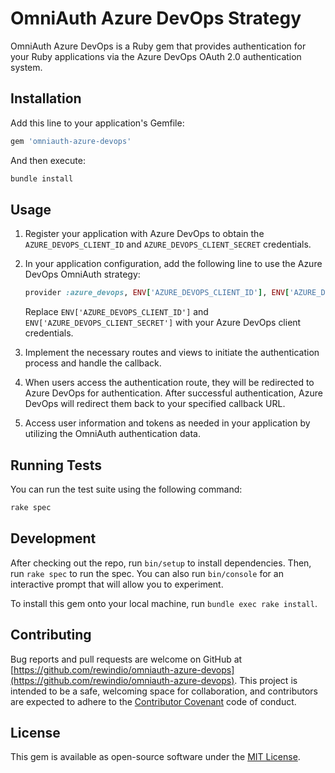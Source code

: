 # OmniAuth Azure DevOps Strategy

OmniAuth Azure DevOps is a Ruby gem that provides authentication for your Ruby applications via the Azure DevOps OAuth 2.0 authentication system.

## Installation

Add this line to your application's Gemfile:

```ruby
gem 'omniauth-azure-devops'
```

And then execute:

```bash
bundle install
```

## Usage

1. Register your application with Azure DevOps to obtain the `AZURE_DEVOPS_CLIENT_ID` and `AZURE_DEVOPS_CLIENT_SECRET` credentials.

2. In your application configuration, add the following line to use the Azure DevOps OmniAuth strategy:

   ```ruby
   provider :azure_devops, ENV['AZURE_DEVOPS_CLIENT_ID'], ENV['AZURE_DEVOPS_CLIENT_SECRET'], scope: 'vso.auditlog etc...', callback_path: '/link/azure_devops/oauth_callback'
   ```

   Replace `ENV['AZURE_DEVOPS_CLIENT_ID']` and `ENV['AZURE_DEVOPS_CLIENT_SECRET']` with your Azure DevOps client credentials.

3. Implement the necessary routes and views to initiate the authentication process and handle the callback.

4. When users access the authentication route, they will be redirected to Azure DevOps for authentication. After successful authentication, Azure DevOps will redirect them back to your specified callback URL.

5. Access user information and tokens as needed in your application by utilizing the OmniAuth authentication data.

## Running Tests

You can run the test suite using the following command:

```bash
rake spec
```

## Development

After checking out the repo, run `bin/setup` to install dependencies. Then, run `rake spec` to run the spec. You can also run `bin/console` for an interactive prompt that will allow you to experiment.

To install this gem onto your local machine, run `bundle exec rake install`.

## Contributing

Bug reports and pull requests are welcome on GitHub at [https://github.com/rewindio/omniauth-azure-devops](https://github.com/rewindio/omniauth-azure-devops). This project is intended to be a safe, welcoming space for collaboration, and contributors are expected to adhere to the [Contributor Covenant](https://www.contributor-covenant.org) code of conduct.

## License

This gem is available as open-source software under the [MIT License](https://opensource.org/licenses/MIT).
